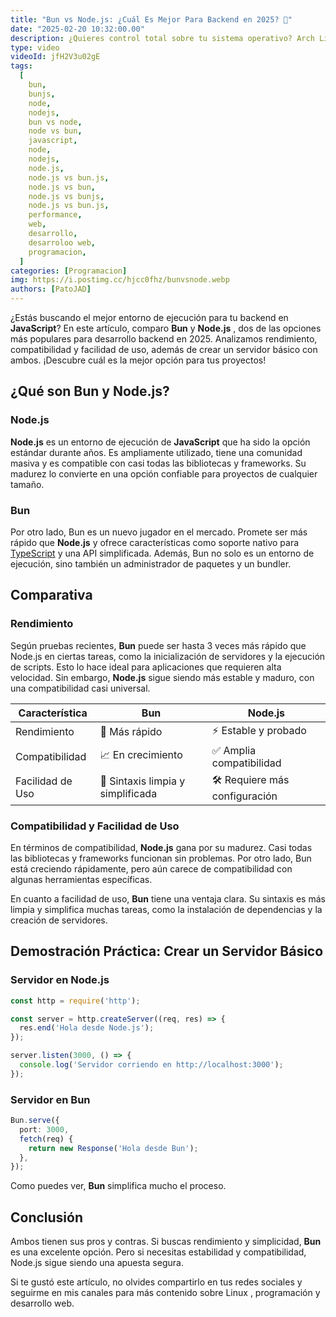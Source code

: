 ```yaml
---
title: "Bun vs Node.js: ¿Cuál Es Mejor Para Backend en 2025? 🤔"
date: "2025-02-20 10:32:00.00"
description: ¿Quieres control total sobre tu sistema operativo? Arch Linux es la distribución perfecta para usuarios intermedios y avanzados que buscan personalización y rendimiento.
type: video
videoId: jfH2V3u02gE
tags:
  [
    bun,
    bunjs,
    node,
    nodejs,
    bun vs node,
    node vs bun,
    javascript,
    node,
    nodejs,
    node.js,
    node.js vs bun.js,
    node.js vs bun,
    node.js vs bunjs,
    node.js vs bun.js,
    performance,
    web,
    desarrollo,
    desarroloo web,
    programacion,
  ]
categories: [Programacion]
img: https://i.postimg.cc/hjcc0fhz/bunvsnode.webp
authors: [PatoJAD]
---
```


¿Estás buscando el mejor entorno de ejecución para tu backend en **JavaScript**? En este artículo, comparo **Bun** y **Node.js** , dos de las opciones más populares para desarrollo backend en 2025. Analizamos rendimiento, compatibilidad y facilidad de uso, además de crear un servidor básico con ambos. ¡Descubre cuál es la mejor opción para tus proyectos!

## ¿Qué son Bun y Node.js?

### Node.js

**Node.js** es un entorno de ejecución de **JavaScript** que ha sido la opción estándar durante años. Es ampliamente utilizado, tiene una comunidad masiva y es compatible con casi todas las bibliotecas y frameworks. Su madurez lo convierte en una opción confiable para proyectos de cualquier tamaño.

### Bun

Por otro lado, Bun es un nuevo jugador en el mercado. Promete ser más rápido que **Node.js** y ofrece características como soporte nativo para [TypeScript](https://patojad.com.ar/post/2023/03/que-es-typescript-en-que-se-parece-a-javascript/) y una API simplificada. Además, Bun no solo es un entorno de ejecución, sino también un administrador de paquetes y un bundler.

## Comparativa 

### Rendimiento

Según pruebas recientes, **Bun** puede ser hasta 3 veces más rápido que Node.js en ciertas tareas, como la inicialización de servidores y la ejecución de scripts. Esto lo hace ideal para aplicaciones que requieren alta velocidad. Sin embargo, **Node.js** sigue siendo más estable y maduro, con una compatibilidad casi universal.

| Característica | Bun | Node.js |
| -------------- | --- | ------- |
| Rendimiento    | 🚀 Más rápido | ⚡️ Estable y probado |
| Compatibilidad | 📈 En crecimiento | ✅ Amplia compatibilidad |
| Facilidad de Uso | 🧩 Sintaxis limpia y simplificada | 🛠️ Requiere más configuración |

### Compatibilidad y Facilidad de Uso

En términos de compatibilidad, **Node.js** gana por su madurez. Casi todas las bibliotecas y frameworks funcionan sin problemas. Por otro lado, Bun está creciendo rápidamente, pero aún carece de compatibilidad con algunas herramientas específicas.

En cuanto a facilidad de uso, **Bun** tiene una ventaja clara. Su sintaxis es más limpia y simplifica muchas tareas, como la instalación de dependencias y la creación de servidores.

## Demostración Práctica: Crear un Servidor Básico

### Servidor en Node.js

```javascript
const http = require('http');

const server = http.createServer((req, res) => {
  res.end('Hola desde Node.js');
});

server.listen(3000, () => {
  console.log('Servidor corriendo en http://localhost:3000');
});
```

### Servidor en Bun

```TypeScript
Bun.serve({
  port: 3000,
  fetch(req) {
    return new Response('Hola desde Bun');
  },
});
```

Como puedes ver, **Bun** simplifica mucho el proceso.

## Conclusión

Ambos tienen sus pros y contras. Si buscas rendimiento y simplicidad, **Bun** es una excelente opción. Pero si necesitas estabilidad y compatibilidad, Node.js sigue siendo una apuesta segura.

Si te gustó este artículo, no olvides compartirlo en tus redes sociales y seguirme en mis canales para más contenido sobre Linux , programación y desarrollo web.
